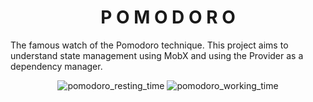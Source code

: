 <h1 align="center">P O M O D O R O</h1>

<p>The famous watch of the Pomodoro technique. This project aims to understand state management using MobX and using the Provider as a dependency manager.<p>

<div align="center">

  ![pomodoro_resting_time](https://user-images.githubusercontent.com/88048363/182956401-bda88e68-34c6-4801-9a26-b074ce7e052f.png)
  ![pomodoro_working_time](https://user-images.githubusercontent.com/88048363/182956404-169cf056-908a-4c7e-8038-720f0a124100.png)
</div>
